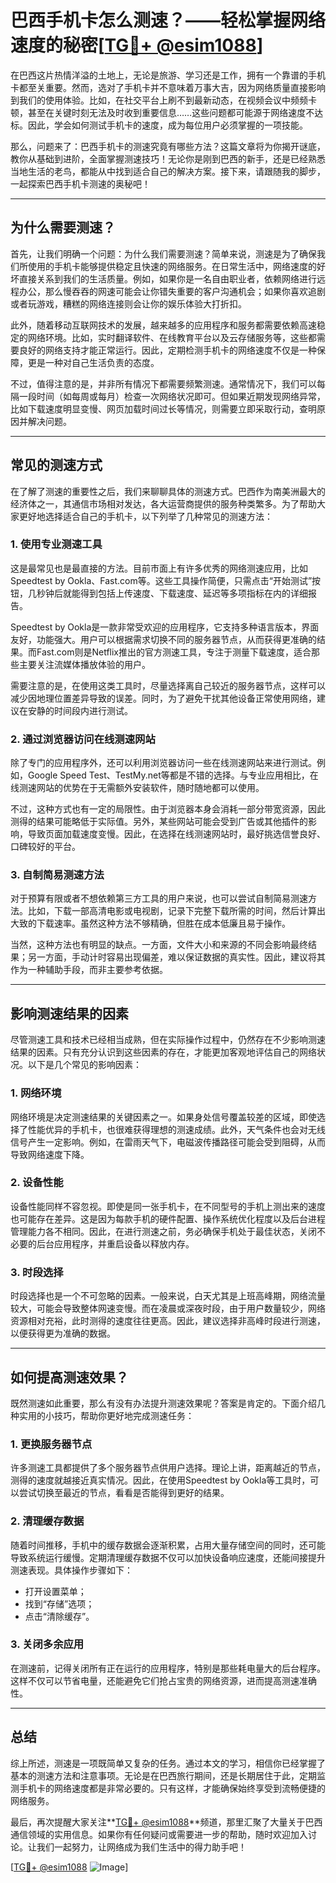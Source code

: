 # 巴西手机卡怎么测速？——轻松掌握网络速度的秘密[[TG💪+ @esim1088](https://t.me/s/esim1088)]

在巴西这片热情洋溢的土地上，无论是旅游、学习还是工作，拥有一个靠谱的手机卡都至关重要。然而，选对了手机卡并不意味着万事大吉，因为网络质量直接影响到我们的使用体验。比如，在社交平台上刷不到最新动态，在视频会议中频频卡顿，甚至在关键时刻无法及时收到重要信息……这些问题都可能源于网络速度不达标。因此，学会如何测试手机卡的速度，成为每位用户必须掌握的一项技能。

那么，问题来了：巴西手机卡的测速究竟有哪些方法？这篇文章将为你揭开谜底，教你从基础到进阶，全面掌握测速技巧！无论你是刚到巴西的新手，还是已经熟悉当地生活的老鸟，都能从中找到适合自己的解决方案。接下来，请跟随我的脚步，一起探索巴西手机卡测速的奥秘吧！

---

## 为什么需要测速？

首先，让我们明确一个问题：为什么我们需要测速？简单来说，测速是为了确保我们所使用的手机卡能够提供稳定且快速的网络服务。在日常生活中，网络速度的好坏直接关系到我们的生活质量。例如，如果你是一名自由职业者，依赖网络进行远程办公，那么慢吞吞的网速可能会让你错失重要的客户沟通机会；如果你喜欢追剧或者玩游戏，糟糕的网络连接则会让你的娱乐体验大打折扣。

此外，随着移动互联网技术的发展，越来越多的应用程序和服务都需要依赖高速稳定的网络环境。比如，实时翻译软件、在线教育平台以及云存储服务等，这些都需要良好的网络支持才能正常运行。因此，定期检测手机卡的网络速度不仅是一种保障，更是一种对自己生活负责的态度。

不过，值得注意的是，并非所有情况下都需要频繁测速。通常情况下，我们可以每隔一段时间（如每周或每月）检查一次网络状况即可。但如果近期发现网络异常，比如下载速度明显变慢、网页加载时间过长等情况，则需要立即采取行动，查明原因并解决问题。

---

## 常见的测速方式

在了解了测速的重要性之后，我们来聊聊具体的测速方式。巴西作为南美洲最大的经济体之一，其通信市场相对发达，各大运营商提供的服务种类繁多。为了帮助大家更好地选择适合自己的手机卡，以下列举了几种常见的测速方法：

### 1. 使用专业测速工具

这是最常见也是最直接的方法。目前市面上有许多优秀的网络测速应用，比如Speedtest by Ookla、Fast.com等。这些工具操作简便，只需点击“开始测试”按钮，几秒钟后就能得到包括上传速度、下载速度、延迟等多项指标在内的详细报告。

Speedtest by Ookla是一款非常受欢迎的应用程序，它支持多种语言版本，界面友好，功能强大。用户可以根据需求切换不同的服务器节点，从而获得更准确的结果。而Fast.com则是Netflix推出的官方测速工具，专注于测量下载速度，适合那些主要关注流媒体播放体验的用户。

需要注意的是，在使用这类工具时，尽量选择离自己较近的服务器节点，这样可以减少因地理位置差异导致的误差。同时，为了避免干扰其他设备正常使用网络，建议在安静的时间段内进行测试。

### 2. 通过浏览器访问在线测速网站

除了专门的应用程序外，还可以利用浏览器访问一些在线测速网站来进行测试。例如，Google Speed Test、TestMy.net等都是不错的选择。与专业应用相比，在线测速网站的优势在于无需额外安装软件，随时随地都可以使用。

不过，这种方式也有一定的局限性。由于浏览器本身会消耗一部分带宽资源，因此测得的结果可能略低于实际值。另外，某些网站可能会受到广告或其他插件的影响，导致页面加载速度变慢。因此，在选择在线测速网站时，最好挑选信誉良好、口碑较好的平台。

### 3. 自制简易测速方法

对于预算有限或者不想依赖第三方工具的用户来说，也可以尝试自制简易测速方法。比如，下载一部高清电影或电视剧，记录下完整下载所需的时间，然后计算出大致的下载速率。虽然这种方法不够精确，但胜在成本低廉且易于操作。

当然，这种方法也有明显的缺点。一方面，文件大小和来源的不同会影响最终结果；另一方面，手动计时容易出现偏差，难以保证数据的真实性。因此，建议将其作为一种辅助手段，而非主要参考依据。

---

## 影响测速结果的因素

尽管测速工具和技术已经相当成熟，但在实际操作过程中，仍然存在不少影响测速结果的因素。只有充分认识到这些因素的存在，才能更加客观地评估自己的网络状况。以下是几个常见的影响因素：

### 1. 网络环境

网络环境是决定测速结果的关键因素之一。如果身处信号覆盖较差的区域，即使选择了性能优异的手机卡，也很难获得理想的测速成绩。此外，天气条件也会对无线信号产生一定影响。例如，在雷雨天气下，电磁波传播路径可能会受到阻碍，从而导致网络速度下降。

### 2. 设备性能

设备性能同样不容忽视。即使是同一张手机卡，在不同型号的手机上测出来的速度也可能存在差异。这是因为每款手机的硬件配置、操作系统优化程度以及后台进程管理能力各不相同。因此，在进行测速之前，务必确保手机处于最佳状态，关闭不必要的后台应用程序，并重启设备以释放内存。

### 3. 时段选择

时段选择也是一个不可忽略的因素。一般来说，白天尤其是上班高峰期，网络流量较大，可能会导致整体网速变慢。而在凌晨或深夜时段，由于用户数量较少，网络资源相对充裕，此时测得的速度往往更高。因此，建议选择非高峰时段进行测速，以便获得更为准确的数据。

---

## 如何提高测速效果？

既然测速如此重要，那么有没有办法提升测速效果呢？答案是肯定的。下面介绍几种实用的小技巧，帮助你更好地完成测速任务：

### 1. 更换服务器节点

许多测速工具都提供了多个服务器节点供用户选择。理论上讲，距离越近的节点，测得的速度就越接近真实情况。因此，在使用Speedtest by Ookla等工具时，可以尝试切换至最近的节点，看看是否能得到更好的结果。

### 2. 清理缓存数据

随着时间推移，手机中的缓存数据会逐渐积累，占用大量存储空间的同时，还可能导致系统运行缓慢。定期清理缓存数据不仅可以加快设备响应速度，还能间接提升测速表现。具体操作步骤如下：

- 打开设置菜单；
- 找到“存储”选项；
- 点击“清除缓存”。

### 3. 关闭多余应用

在测速前，记得关闭所有正在运行的应用程序，特别是那些耗电量大的后台程序。这样不仅可以节省电量，还能避免它们抢占宝贵的网络资源，进而提高测速准确性。

---

## 总结

综上所述，测速是一项既简单又复杂的任务。通过本文的学习，相信你已经掌握了基本的测速方法和注意事项。无论是在巴西旅行期间，还是长期居住于此，定期监测手机卡的网络速度都是非常必要的。只有这样，才能确保始终享受到流畅便捷的网络服务。

最后，再次提醒大家关注**[TG💪+ @esim1088](https://t.me/s/esim1088)**频道，那里汇聚了大量关于巴西通信领域的实用信息。如果你有任何疑问或需要进一步的帮助，随时欢迎加入讨论。让我们一起努力，让网络成为我们生活中的得力助手吧！

[[TG💪+ @esim1088](https://t.me/s/esim1088) ![Image](https://i.postimg.cc/4NQfJmqS/Snipaste-2025-05-13-00-14-12.png)]